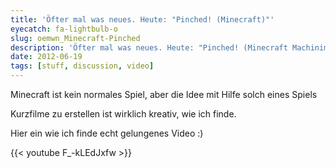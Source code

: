 ```yaml
---
title: 'Öfter mal was neues. Heute: "Pinched! (Minecraft)"'
eyecatch: fa-lightbulb-o
slug: oemwn_Minecraft-Pinched
description: 'Öfter mal was neues. Heute: "Pinched! (Minecraft Machinima)"'
date: 2012-06-19
tags: [stuff, discussion, video]
---
```


Minecraft ist kein normales Spiel, aber die Idee mit Hilfe solch eines
Spiels

Kurzfilme zu erstellen ist wirklich kreativ, wie ich finde.

Hier ein wie ich finde echt gelungenes Video :)

{{< youtube F_-kLEdJxfw >}}

